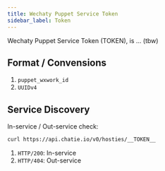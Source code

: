 ```yaml
---
title: Wechaty Puppet Service Token
sidebar_label: Token
---
```


Wechaty Puppet Service Token (TOKEN), is ... (tbw)

## Format / Convensions

1. `puppet_wxwork_id`
1. `UUIDv4`

## Service Discovery

In-service / Out-service check:

```sh
curl https://api.chatie.io/v0/hosties/__TOKEN__
```

1. `HTTP/200`: In-service
1. `HTTP/404`: Out-service
